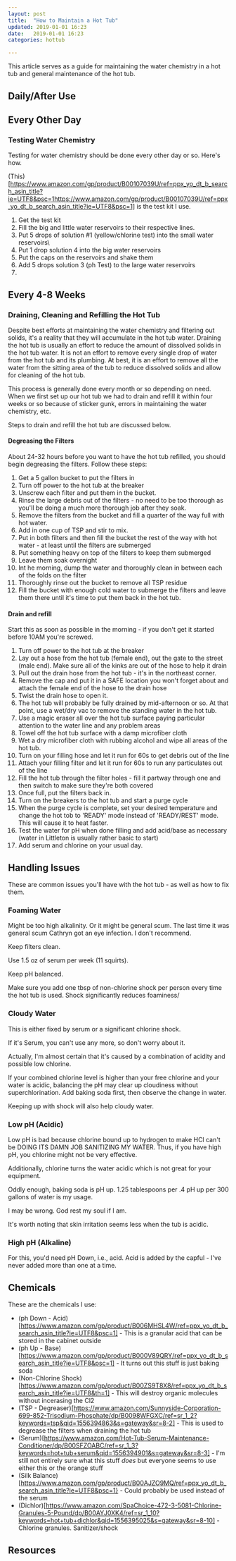 ```yaml
---
layout: post
title:  "How to Maintain a Hot Tub"
updated: 2019-01-01 16:23
date:   2019-01-01 16:23
categories: hottub

---
```


This article serves as a guide for maintaining the water chemistry in a hot tub and general maintenance of the hot tub.

## Daily/After Use ##

## Every Other Day ##

### Testing Water Chemistry ###

Testing for water chemistry should be done every other day or so. Here's how.

(This)[https://www.amazon.com/gp/product/B00107039U/ref=ppx_yo_dt_b_search_asin_title?ie=UTF8&psc=1https://www.amazon.com/gp/product/B00107039U/ref=ppx_yo_dt_b_search_asin_title?ie=UTF8&psc=1] is the test kit I use.

1. Get the test kit
2. Fill the big and little water reservoirs to their respective lines.
3. Put 5 drops of solution #1 (yellow/chlorine test) into the small water reservoirs\
4. Put 1 drop solution 4 into the big water reservoirs
5. Put the caps on the reservoirs and shake them
6. Add 5 drops solution 3 (ph Test) to the large water reservoirs
7. 

## Every 4-8 Weeks ##

### Draining, Cleaning and Refilling the Hot Tub ###

Despite best efforts at maintaining the water chemistry and filtering out solids, it's a reality that they
will accumulate in the hot tub water. Draining the hot tub is usually an effort to reduce the amount of dissolved solids in the hot tub water. It is not an effort to remove every single drop of water from the
hot tub and its plumbing. At best, it is an effort to remove all the water from the sitting area of the tub to reduce dissolved solids and allow for cleaning of the hot tub.

This process is generally done every month or so depending on need. When we first set up our hot tub we had to drain and refill it within four weeks or so because of sticker gunk, errors in maintaining the water chemistry,
etc. 

Steps to drain and refill the hot tub are discussed below.

#### Degreasing the Filters ####

About 24-32 hours before you want to have the hot tub refilled, you should begin degreasing the filters. Follow these steps:

1. Get a 5 gallon bucket to put the filters in 
2. Turn off power to the hot tub at the breaker
3. Unscrew each filter and put them in the bucket.
4. Rinse the large debris out of the filters - no need to be too thorough as you'll be doing a much more thorough job after they soak.
5. Remove the filters from the bucket and fill a quarter of the way full with hot water.
6. Add in one cup of TSP and stir to mix.
7. Put in both filters and then fill the bucket the rest of the way with hot water - at least until the filters are submerged
8. Put something heavy on top of the filters to keep them submerged
9. Leave them soak overnight
10. Int he morning, dump the water and thoroughly clean in between each of the folds on the filter
11. Thoroughly rinse out the bucket to remove all TSP residue
12. Fill the bucket with enough cold water to submerge the filters and leave them there until it's time to put them back in the hot tub.

#### Drain and refill ####

Start this as soon as possible in the morning - if you don't get it started before 10AM you're screwed.

1. Turn off power to the hot tub at the breaker
2. Lay out a hose from the hot tub (female end), out the gate to the street (male end). Make sure all of the kinks are out of the hose to help it drain
3. Pull out the drain hose from the hot tub - it's in the northeast corner.
4. Remove the cap and put it in a SAFE location you won't forget about and attach the female end of the hose to the drain hose
5. Twist the drain hose to open it. 
6. The hot tub will probably be fully drained by mid-afternoon or so. At that point, use a wet/dry vac to remove the standing water in the hot tub.
7. Use a magic eraser all over the hot tub surface paying particular attention to the water line and any problem areas
8. Towel off the hot tub surface with a damp microfiber cloth
9. Wet a dry microfiber cloth with rubbing alcohol and wipe all areas of the hot tub.
10. Turn on your filling hose and let it run for 60s to get debris out of the line
11. Attach your filling filter and let it run for 60s to run any particulates out of the line
12. Fill the hot tub through the filter holes - fill it partway through one and then switch to make sure they're both covered
13. Once full, put the filters back in.
14. Turn on the breakers to the hot tub and start a purge cycle
15. When the purge cycle is complete, set your desired temperature and change the hot tob to 'READY' mode instead of 'READY/REST' mode. This will cause it to heat faster.
16. Test the water for pH when done filling and add acid/base as necessary (water in Littleton is usually rather basic to start)
17. Add serum and chlorine on your usual day. 

## Handling Issues ##

These are common issues you'll have with the hot tub - as well as how to fix them.

### Foaming Water ###

Might be too high alkalinity. Or it might be general scum. The last time it was general scum Cathryn got an eye infection. I don't recommend. 

Keep filters clean.

Use 1.5 oz of serum per week (11 squirts).

Keep pH balanced.

Make sure you add one tbsp of non-chlorine shock per person every time the hot tub is used. Shock significantly reduces foaminess/

### Cloudy Water ###

This is either fixed by serum or a significant chlorine shock. 

If it's Serum, you can't use any more, so don't worry about it.

Actually, I'm almost certain that it's caused by a combination of acidity and possible low chlorine.

If your combined chlorine level is higher than your free chlorine and your water is acidic, balancing the pH may clear up cloudiness without superchlorination. Add baking soda first, then observe the change in water.

Keeping up with shock will also help cloudy water.

### Low pH (Acidic) ###

Low pH is bad because chlorine bound up to hydrogen to make HCl can't be DOING ITS DAMN JOB SANITIZING MY WATER. Thus, if you have high pH, you chlorine might not be very effective.

Additionally, chlorine turns the water acidic which is not great for your equipment.

Oddly enough, baking soda is pH up. 1.25 tablespoons per .4 pH up per 300 gallons of water is my usage. 

I may be wrong. God rest my soul if I am.

It's worth noting that skin irritation seems less when the tub is acidic.

### High pH (Alkaline) ###

For this, you'd need pH Down, i.e., acid.
Acid is added by the capful - I've never added more than one at a time.


## Chemicals ##

These are the chemicals I use:

* (ph Down - Acid)[https://www.amazon.com/gp/product/B006MHSL4W/ref=ppx_yo_dt_b_search_asin_title?ie=UTF8&psc=1] - This is a granular acid that can be stored in the cabinet outside
* (ph Up - Base)[https://www.amazon.com/gp/product/B000V89QRY/ref=ppx_yo_dt_b_search_asin_title?ie=UTF8&psc=1] - It turns out this stuff is just baking soda
* (Non-Chlorine Shock)[https://www.amazon.com/gp/product/B00ZS9T8X8/ref=ppx_yo_dt_b_search_asin_title?ie=UTF8&th=1] - This will destroy organic molecules without incerasing the Cl2
* (TSP - Degreaser)[https://www.amazon.com/Sunnyside-Corporation-699-852-Trisodium-Phosphate/dp/B0098WFGXC/ref=sr_1_2?keywords=tsp&qid=1556394863&s=gateway&sr=8-2] - This is used to degrease the filters when draining the hot tub
* (Serum)[https://www.amazon.com/Hot-Tub-Serum-Maintenance-Conditioner/dp/B00SFZOABC/ref=sr_1_3?keywords=hot+tub+serum&qid=1556394901&s=gateway&sr=8-3] - I'm still not entirely sure what this stuff *does* but everyone seems to use either this or the orange stuff
* (Silk Balance)[https://www.amazon.com/gp/product/B00AJZO9MQ/ref=ppx_yo_dt_b_search_asin_title?ie=UTF8&psc=1} - Could probably be used instead of the serum
* (Dichlor)[https://www.amazon.com/SpaChoice-472-3-5081-Chlorine-Granules-5-Pound/dp/B00AYJ0XK4/ref=sr_1_10?keywords=hot+tub+dichlor&qid=1556395025&s=gateway&sr=8-10] - Chlorine granules. Sanitizer/shock

## Resources ##
